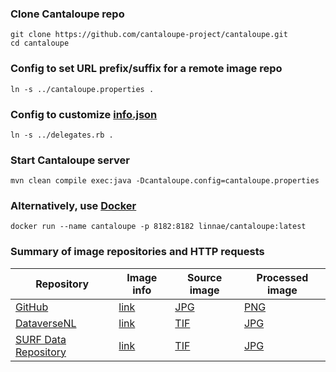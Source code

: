 ### Clone Cantaloupe repo

```
git clone https://github.com/cantaloupe-project/cantaloupe.git
cd cantaloupe
```

### Config to set URL prefix/suffix for a remote image repo

`ln -s ../cantaloupe.properties .`

### Config to customize [info.json](https://github.com/LINNAE-project/SFB-Annotator/blob/iss33/conf/cantaloupe/info.json#L86)

`ln -s ../delegates.rb .`

### Start Cantaloupe server

`mvn clean compile exec:java -Dcantaloupe.config=cantaloupe.properties`

### Alternatively, use [Docker](https://github.com/LINNAE-project/docker-cantaloupe)

`docker run --name cantaloupe -p 8182:8182 linnae/cantaloupe:latest`

### Summary of image repositories and HTTP requests

| Repository | Image info | Source image | Processed image |
|------------|------------|--------------|-----------------|
| [GitHub](https://github.com/LINNAE-project/SFB-Annotator/tree/master/data/jpg) | [link](http://localhost:8182/iiif/2/MMNAT01_AF_NNM001001033_001/info.json) | [JPG](https://raw.githubusercontent.com/LINNAE-project/SFB-Annotator/master/data/jpg/MMNAT01_AF_NNM001001033_001.jpg) | [PNG](http://localhost:8182/iiif/2/MMNAT01_AF_NNM001001033_001/full/max/0/default.png) |
| [DataverseNL](https://demo.dataverse.nl/dataset.xhtml?persistentId=doi:10.80227/test-JEQKJH) | [link](http://localhost:8182/iiif/2/1184/info.json) | [TIF](https://demo.dataverse.nl/api/access/datafile/1184) | [JPG](http://localhost:8182/iiif/2/1184/full/max/0/default.jpg) |
| [SURF Data Repository](https://trng-repository.surfsara.nl/deposit/900c341c1c10fff7) | [link](http://localhost:8182/iiif/2/900c341c1c10fff7%2Ffiles%2FMMNAT01_PM_NNM001001033_001/info.json) | [TIF](https://trng-repository.surfsara.nl/deposit/900c341c1c10fff7/files/MMNAT01_PM_NNM001001033_001.tif) | [JPG](http://localhost:8182/iiif/2/900c341c1c10fff7%2Ffiles%2FMMNAT01_PM_NNM001001033_001/full/max/0/default.jpg) |

